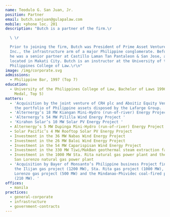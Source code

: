 ```yaml
---
name: Teodulo G. San Juan, Jr.
position: Partner
email: butch.sanjuan@gulapalaw.com
mobile: +phone loc. 201
description: "Butch is a partner of the firm.\r

  \ \r

  Prior to joining the firm, Butch was President of Prime Asset Ventures,
  Inc., the infrastructure arm of a major Philippine conglomerate. Before that
  he was a senior partner at Castillo Laman Tan Pantaleon & San Jose, a law firm
  located in Makati City. Butch is an instructor at the University of the
  Philippines College of Law.\r\n"
image: /img/corporate.svg
admissions:
  - Philippine Bar, 1997 (Top 7)
education:
  - University of the Philippines College of Law, Bachelor of Laws 1996 (Dean’s
    Medal, Top 5)
matters:
  - 'Acquisition by the joint venture of CRH plc and Aboitiz Equity Ventures of
    the portfolio of Philippine assets disposed by the Lafarge Group. '
  - 'Alternergy’s 18 MW Kiangan Mini-Hydro (run-of-river) Energy Project '
  - 'Alternergy’s 54 MW Pililla Wind Energy Project '
  - 'Kirahon Solar’s 10 MW Solar PV Energy Project '
  - Alternergy’s 5 MW Dupinga Mini-Hydro (run-of-river) Energy Project
  - Solar Pacific’s 4 MW Rooftop Solar PV Energy Project
  - Investment in the 36 MW Nabas Wind Energy Project
  - Investment in the 26 MW Baloi Wind Energy Project
  - Investment in the 54 MW Caparispisan Wind Energy Project
  - Investment in the 330 MW Tiwi/MakBan geothermal steam extraction facilities
  - Investment in the 1000 MW Sta. Rita natural gas power plant and the 500 MW
    San Lorenzo natural gas power plant
  - 'Acquisition by Bayer of Monsanto’s Philippine business Project financing of
    the Ilijan gas project (1200 MW), Sta. Rita gas project (1000 MW), San
    Lorenzo gas project (500 MW) and the Mindanao-Phividec coal-fired project
    (210 MW). '
offices:
  - manila
practices:
  - general-corporate
  - infrastructure
  - government-contracts
---
```

